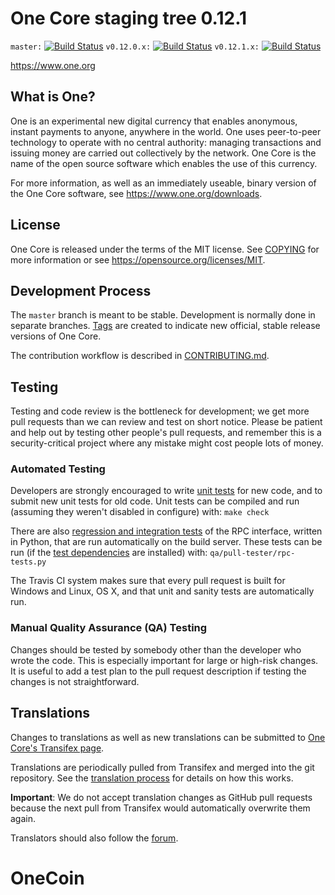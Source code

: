 One Core staging tree 0.12.1
===============================

`master:` [![Build Status](https://travis-ci.org/onepay/one.svg?branch=master)](https://travis-ci.org/onepay/one) `v0.12.0.x:` [![Build Status](https://travis-ci.org/onepay/one.svg?branch=v0.12.0.x)](https://travis-ci.org/onepay/one/branches) `v0.12.1.x:` [![Build Status](https://travis-ci.org/onepay/one.svg?branch=v0.12.1.x)](https://travis-ci.org/onepay/one/branches)

https://www.one.org


What is One?
----------------

One is an experimental new digital currency that enables anonymous, instant
payments to anyone, anywhere in the world. One uses peer-to-peer technology
to operate with no central authority: managing transactions and issuing money
are carried out collectively by the network. One Core is the name of the open
source software which enables the use of this currency.

For more information, as well as an immediately useable, binary version of
the One Core software, see https://www.one.org/downloads.


License
-------

One Core is released under the terms of the MIT license. See [COPYING](COPYING) for more
information or see https://opensource.org/licenses/MIT.

Development Process
-------------------

The `master` branch is meant to be stable. Development is normally done in separate branches.
[Tags](https://github.com/onepay/one/tags) are created to indicate new official,
stable release versions of One Core.

The contribution workflow is described in [CONTRIBUTING.md](CONTRIBUTING.md).

Testing
-------

Testing and code review is the bottleneck for development; we get more pull
requests than we can review and test on short notice. Please be patient and help out by testing
other people's pull requests, and remember this is a security-critical project where any mistake might cost people
lots of money.

### Automated Testing

Developers are strongly encouraged to write [unit tests](/doc/unit-tests.md) for new code, and to
submit new unit tests for old code. Unit tests can be compiled and run
(assuming they weren't disabled in configure) with: `make check`

There are also [regression and integration tests](/qa) of the RPC interface, written
in Python, that are run automatically on the build server.
These tests can be run (if the [test dependencies](/qa) are installed) with: `qa/pull-tester/rpc-tests.py`

The Travis CI system makes sure that every pull request is built for Windows
and Linux, OS X, and that unit and sanity tests are automatically run.

### Manual Quality Assurance (QA) Testing

Changes should be tested by somebody other than the developer who wrote the
code. This is especially important for large or high-risk changes. It is useful
to add a test plan to the pull request description if testing the changes is
not straightforward.

Translations
------------

Changes to translations as well as new translations can be submitted to
[One Core's Transifex page](https://www.transifex.com/projects/p/one/).

Translations are periodically pulled from Transifex and merged into the git repository. See the
[translation process](doc/translation_process.md) for details on how this works.

**Important**: We do not accept translation changes as GitHub pull requests because the next
pull from Transifex would automatically overwrite them again.

Translators should also follow the [forum](https://www.one.org/forum/topic/one-worldwide-collaboration.88/).
# OneCoin
